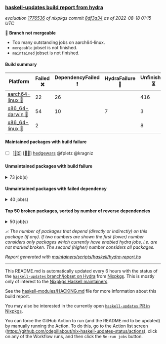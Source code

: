 ### [haskell-updates build report from hydra](https://hydra.nixos.org/jobset/nixpkgs/haskell-updates)
*evaluation [1776536](https://hydra.nixos.org/eval/1776536) of nixpkgs commit [8df3a34](https://github.com/NixOS/nixpkgs/commits/8df3a34451a12375d8f015363c38bcae76e79f7f) as of 2022-08-18 01:15 UTC*

:red_circle: **Branch not mergeable**
  * Too many outstanding jobs on aarch64-linux.
  * `mergeable` jobset is not finished.
  * `maintained` jobset is not finished.

#### Build summary

 | Platform | Failed :x: | DependencyFailed :heavy_exclamation_mark: | HydraFailure :construction: | Unfinished :hourglass_flowing_sand: | Success :heavy_check_mark: | 
 | --- | --- | --- | --- | --- | --- | 
 | [aarch64-linux :iphone:](https://hydra.nixos.org/eval/1776536?filter=.aarch64-linux) | 22 | 26 |  | 416 | 6222 | 
 | [x86_64-darwin :apple:](https://hydra.nixos.org/eval/1776536?filter=.x86_64-darwin) | 54 | 10 | 7 | 3 | 6526 | 
 | [x86_64-linux :penguin:](https://hydra.nixos.org/eval/1776536?filter=.x86_64-linux) | 2 |  |  | 8 | 6689 | 
#### Maintained packages with build failure
- [ ] [[:iphone::hourglass_flowing_sand:]](https://hydra.nixos.org/build/187765716) [[:penguin::x:]](https://hydra.nixos.org/build/187770554) [hedgewars](https://hydra.nixos.org/eval/1776536?filter=hedgewars) @fpletz @kragniz
#### Unmaintained packages with build failure
<details><summary>73 job(s) </summary>

- [ ] [[:iphone::x:]](https://hydra.nixos.org/build/187761424) [[:apple::heavy_check_mark:]](https://hydra.nixos.org/build/187758927) [[:penguin::heavy_check_mark:]](https://hydra.nixos.org/build/187773091) [haskellPackages.OrderedBits](https://hydra.nixos.org/eval/1776536?filter=haskellPackages.OrderedBits)  :arrow_heading_up: 5 | 36
- [ ] [[:iphone::heavy_check_mark:]](https://hydra.nixos.org/build/187759680) [[:apple::x:]](https://hydra.nixos.org/build/187768993) [[:penguin::heavy_check_mark:]](https://hydra.nixos.org/build/187755316) [haskellPackages.zip](https://hydra.nixos.org/eval/1776536?filter=haskellPackages.zip)  :arrow_heading_up: 5 | 11
- [ ] [[:iphone::x:]](https://hydra.nixos.org/build/187768370) [[:apple::heavy_check_mark:]](https://hydra.nixos.org/build/187760292) [[:penguin::heavy_check_mark:]](https://hydra.nixos.org/build/187753833) [haskellPackages.hw-json-simd](https://hydra.nixos.org/eval/1776536?filter=haskellPackages.hw-json-simd)  :arrow_heading_up: 4 | 8
- [ ] [[:iphone::x:]](https://hydra.nixos.org/build/187765900) [[:apple::heavy_check_mark:]](https://hydra.nixos.org/build/187760001) [[:penguin::heavy_check_mark:]](https://hydra.nixos.org/build/187761577) [haskellPackages.hw-simd](https://hydra.nixos.org/eval/1776536?filter=haskellPackages.hw-simd)  :arrow_heading_up: 4 | 8
- [ ] [[:iphone::x:]](https://hydra.nixos.org/build/187762279) [[:apple::heavy_check_mark:]](https://hydra.nixos.org/build/187768914) [[:penguin::heavy_check_mark:]](https://hydra.nixos.org/build/187766464) [haskellPackages.aern2-mp](https://hydra.nixos.org/eval/1776536?filter=haskellPackages.aern2-mp)  :arrow_heading_up: 3 | 4
- [ ] [[:iphone::x:]](https://hydra.nixos.org/build/187763668) [[:apple::heavy_check_mark:]](https://hydra.nixos.org/build/187772001) [[:penguin::heavy_check_mark:]](https://hydra.nixos.org/build/187764646) [haskellPackages.long-double](https://hydra.nixos.org/eval/1776536?filter=haskellPackages.long-double)  :arrow_heading_up: 2 | 2
- [ ] [[:iphone::x:]](https://hydra.nixos.org/build/187754337) [[:apple::heavy_check_mark:]](https://hydra.nixos.org/build/187763546) [[:penguin::heavy_check_mark:]](https://hydra.nixos.org/build/187763272) [haskellPackages.quic](https://hydra.nixos.org/eval/1776536?filter=haskellPackages.quic)  :arrow_heading_up: 2 | 2
- [ ] [[:iphone::x:]](https://hydra.nixos.org/build/187758503) [[:apple::heavy_check_mark:]](https://hydra.nixos.org/build/187760858) [[:penguin::heavy_check_mark:]](https://hydra.nixos.org/build/187757354) [haskellPackages.freetype2](https://hydra.nixos.org/eval/1776536?filter=haskellPackages.freetype2)  :arrow_heading_up: 1 | 8
- [ ] [[:iphone::x:]](https://hydra.nixos.org/build/187755246) [[:apple::x:]](https://hydra.nixos.org/build/187764054) [[:penguin::heavy_check_mark:]](https://hydra.nixos.org/build/187753971) [haskellPackages.easytensor](https://hydra.nixos.org/eval/1776536?filter=haskellPackages.easytensor)  :arrow_heading_up: 1 | 1
- [ ] [[:iphone::x:]](https://hydra.nixos.org/build/187756896) [[:apple::heavy_check_mark:]](https://hydra.nixos.org/build/187753917) [[:penguin::heavy_check_mark:]](https://hydra.nixos.org/build/187770850) [haskellPackages.nlopt-haskell](https://hydra.nixos.org/eval/1776536?filter=haskellPackages.nlopt-haskell)  :arrow_heading_up: 1 | 1
- [ ] [[:iphone::heavy_check_mark:]](https://hydra.nixos.org/build/187765666) [[:apple::x:]](https://hydra.nixos.org/build/187760492) [[:penguin::heavy_check_mark:]](https://hydra.nixos.org/build/187756581) [haskellPackages.openal-ffi](https://hydra.nixos.org/eval/1776536?filter=haskellPackages.openal-ffi)  :arrow_heading_up: 1 | 1
- [ ] [[:iphone::x:]](https://hydra.nixos.org/build/187755383) [[:apple::heavy_check_mark:]](https://hydra.nixos.org/build/187772681) [[:penguin::heavy_check_mark:]](https://hydra.nixos.org/build/187762890) [haskellPackages.swisstable](https://hydra.nixos.org/eval/1776536?filter=haskellPackages.swisstable)  :arrow_heading_up: 1 | 1
- [ ] [[:iphone::x:]](https://hydra.nixos.org/build/187762212) [[:apple::heavy_check_mark:]](https://hydra.nixos.org/build/187773956) [[:penguin::heavy_check_mark:]](https://hydra.nixos.org/build/187770283) [haskellPackages.unicode-properties](https://hydra.nixos.org/eval/1776536?filter=haskellPackages.unicode-properties)  :arrow_heading_up: 1 | 1
- [ ] [[:iphone::x:]](https://hydra.nixos.org/build/187766623) [[:apple::heavy_check_mark:]](https://hydra.nixos.org/build/187767473) [[:penguin::heavy_check_mark:]](https://hydra.nixos.org/build/187753921) [haskellPackages.flatparse](https://hydra.nixos.org/eval/1776536?filter=haskellPackages.flatparse)  :arrow_heading_up: 0 | 7
- [ ] [[:iphone::heavy_check_mark:]](https://hydra.nixos.org/build/187765645) [[:apple::x:]](https://hydra.nixos.org/build/187763918) [[:penguin::heavy_check_mark:]](https://hydra.nixos.org/build/187757809) [haskellPackages.PyF](https://hydra.nixos.org/eval/1776536?filter=haskellPackages.PyF)  :arrow_heading_up: 0 | 4
- [ ] [[:iphone::heavy_check_mark:]](https://hydra.nixos.org/build/187757056) [[:apple::x:]](https://hydra.nixos.org/build/187763747) [[:penguin::heavy_check_mark:]](https://hydra.nixos.org/build/187764145) [haskellPackages.hmidi](https://hydra.nixos.org/eval/1776536?filter=haskellPackages.hmidi)  :arrow_heading_up: 0 | 4
- [ ] [[:iphone::heavy_check_mark:]](https://hydra.nixos.org/build/187766662) [[:apple::x:]](https://hydra.nixos.org/build/187764702) [[:penguin::heavy_check_mark:]](https://hydra.nixos.org/build/187766781) [haskellPackages.posix-socket](https://hydra.nixos.org/eval/1776536?filter=haskellPackages.posix-socket)  :arrow_heading_up: 0 | 2
- [ ] [[:iphone::heavy_check_mark:]](https://hydra.nixos.org/build/187754626) [[:apple::x:]](https://hydra.nixos.org/build/187760394) [[:penguin::heavy_check_mark:]](https://hydra.nixos.org/build/187769996) [haskellPackages.gi-gdkx11](https://hydra.nixos.org/eval/1776536?filter=haskellPackages.gi-gdkx11)  :arrow_heading_up: 0 | 1
- [ ] [[:iphone::heavy_check_mark:]](https://hydra.nixos.org/build/187757274) [[:apple::x:]](https://hydra.nixos.org/build/187756513) [[:penguin::heavy_check_mark:]](https://hydra.nixos.org/build/187771720) [haskellPackages.hamid](https://hydra.nixos.org/eval/1776536?filter=haskellPackages.hamid)  :arrow_heading_up: 0 | 1
- [ ] [[:iphone::heavy_check_mark:]](https://hydra.nixos.org/build/187756225) [[:apple::x:]](https://hydra.nixos.org/build/187760117) [[:penguin::heavy_check_mark:]](https://hydra.nixos.org/build/187773076) [haskellPackages.hmatrix-morpheus](https://hydra.nixos.org/eval/1776536?filter=haskellPackages.hmatrix-morpheus)  :arrow_heading_up: 0 | 1
- [ ] [[:iphone::heavy_check_mark:]](https://hydra.nixos.org/build/187768112) [[:apple::x:]](https://hydra.nixos.org/build/187767816) [[:penguin::heavy_check_mark:]](https://hydra.nixos.org/build/187757052) [haskellPackages.huckleberry](https://hydra.nixos.org/eval/1776536?filter=haskellPackages.huckleberry)  :arrow_heading_up: 0 | 1
- [ ] [[:iphone::x:]](https://hydra.nixos.org/build/187772375) [[:apple::heavy_check_mark:]](https://hydra.nixos.org/build/187753935) [[:penguin::heavy_check_mark:]](https://hydra.nixos.org/build/187754221) [haskellPackages.picosat](https://hydra.nixos.org/eval/1776536?filter=haskellPackages.picosat)  :arrow_heading_up: 0 | 1
- [ ] [[:iphone::heavy_check_mark:]](https://hydra.nixos.org/build/187759813) [[:apple::x:]](https://hydra.nixos.org/build/187763999) [[:penguin::heavy_check_mark:]](https://hydra.nixos.org/build/187764548) [haskellPackages.select](https://hydra.nixos.org/eval/1776536?filter=haskellPackages.select)  :arrow_heading_up: 0 | 1
- [ ] [[:iphone::heavy_check_mark:]](https://hydra.nixos.org/build/187756213) [[:apple::x:]](https://hydra.nixos.org/build/187765626) [[:penguin::heavy_check_mark:]](https://hydra.nixos.org/build/187755127) [haskellPackages.sysinfo](https://hydra.nixos.org/eval/1776536?filter=haskellPackages.sysinfo)  :arrow_heading_up: 0 | 1
- [ ] [[:iphone::hourglass_flowing_sand:]](https://hydra.nixos.org/build/187764394) [[:apple::x:]](https://hydra.nixos.org/build/187756326) [[:penguin::heavy_check_mark:]](https://hydra.nixos.org/build/187769210) [haskellPackages.FractalArt](https://hydra.nixos.org/eval/1776536?filter=haskellPackages.FractalArt) 
- [ ] [[:iphone::x:]](https://hydra.nixos.org/build/187766871) [[:apple::heavy_check_mark:]](https://hydra.nixos.org/build/187769600) [[:penguin::heavy_check_mark:]](https://hydra.nixos.org/build/187763894) [haskellPackages.HsASA](https://hydra.nixos.org/eval/1776536?filter=haskellPackages.HsASA) 
- [ ] [[:iphone::heavy_check_mark:]](https://hydra.nixos.org/build/187770736) [[:apple::x:]](https://hydra.nixos.org/build/187768219) [[:penguin::heavy_check_mark:]](https://hydra.nixos.org/build/187763904) [haskellPackages.chiphunk](https://hydra.nixos.org/eval/1776536?filter=haskellPackages.chiphunk) 
- [ ] [[:iphone::x:]](https://hydra.nixos.org/build/187767677) [[:apple::heavy_check_mark:]](https://hydra.nixos.org/build/187755413) [[:penguin::heavy_check_mark:]](https://hydra.nixos.org/build/187760933) [haskellPackages.comfort-fftw](https://hydra.nixos.org/eval/1776536?filter=haskellPackages.comfort-fftw) 
- [ ] [[:iphone::heavy_check_mark:]](https://hydra.nixos.org/build/187769194) [[:apple::x:]](https://hydra.nixos.org/build/187768722) [[:penguin::heavy_check_mark:]](https://hydra.nixos.org/build/187761955) [haskellPackages.diskhash](https://hydra.nixos.org/eval/1776536?filter=haskellPackages.diskhash) 
- [ ] [[:iphone::hourglass_flowing_sand:]](https://hydra.nixos.org/build/187760990) [[:apple::x:]](https://hydra.nixos.org/build/187754481) [[:penguin::heavy_check_mark:]](https://hydra.nixos.org/build/187766090) [haskellPackages.epub-tools](https://hydra.nixos.org/eval/1776536?filter=haskellPackages.epub-tools) 
- [ ] [[:iphone::heavy_check_mark:]](https://hydra.nixos.org/build/187769917) [[:apple::x:]](https://hydra.nixos.org/build/187764658) [[:penguin::heavy_check_mark:]](https://hydra.nixos.org/build/187758529) [haskellPackages.fudgets](https://hydra.nixos.org/eval/1776536?filter=haskellPackages.fudgets) 
- [ ] [[:iphone::hourglass_flowing_sand:]](https://hydra.nixos.org/build/187769704) [[:apple::x:]](https://hydra.nixos.org/build/187768679) [[:penguin::heavy_check_mark:]](https://hydra.nixos.org/build/187764773) [haskellPackages.gerrit](https://hydra.nixos.org/eval/1776536?filter=haskellPackages.gerrit) 
- [ ] [[:iphone::heavy_check_mark:]](https://hydra.nixos.org/build/187758353) [[:apple::x:]](https://hydra.nixos.org/build/187754188) [[:penguin::heavy_check_mark:]](https://hydra.nixos.org/build/187770936) [haskellPackages.ghc-gc-hook](https://hydra.nixos.org/eval/1776536?filter=haskellPackages.ghc-gc-hook) 
- [ ] [[:apple::x:]](https://hydra.nixos.org/build/187762102) [haskellPackages.gi-gtkosxapplication](https://hydra.nixos.org/eval/1776536?filter=haskellPackages.gi-gtkosxapplication) 
- [ ] [[:iphone::x:]](https://hydra.nixos.org/build/187772345) [[:penguin::heavy_check_mark:]](https://hydra.nixos.org/build/187755362) [haskellPackages.gnome-keyring](https://hydra.nixos.org/eval/1776536?filter=haskellPackages.gnome-keyring) 
- [ ] [[:apple::x:]](https://hydra.nixos.org/build/187761230) [haskellPackages.gtk-mac-integration](https://hydra.nixos.org/eval/1776536?filter=haskellPackages.gtk-mac-integration) 
- [ ] [[:iphone::hourglass_flowing_sand:]](https://hydra.nixos.org/build/187768930) [[:apple::x:]](https://hydra.nixos.org/build/187757838) [[:penguin::heavy_check_mark:]](https://hydra.nixos.org/build/187760603) [haskellPackages.gtk-traymanager](https://hydra.nixos.org/eval/1776536?filter=haskellPackages.gtk-traymanager) 
- [ ] [[:apple::x:]](https://hydra.nixos.org/build/187756376) [haskellPackages.gtk3-mac-integration](https://hydra.nixos.org/eval/1776536?filter=haskellPackages.gtk3-mac-integration) 
- [ ] [[:iphone::heavy_check_mark:]](https://hydra.nixos.org/build/187767616) [[:apple::x:]](https://hydra.nixos.org/build/187766019) [[:penguin::heavy_check_mark:]](https://hydra.nixos.org/build/187768812) [haskellPackages.hid](https://hydra.nixos.org/eval/1776536?filter=haskellPackages.hid) 
- [ ] [[:iphone::hourglass_flowing_sand:]](https://hydra.nixos.org/build/187767474) [[:apple::x:]](https://hydra.nixos.org/build/187757667) [[:penguin::heavy_check_mark:]](https://hydra.nixos.org/build/187769724) [haskellPackages.highlight](https://hydra.nixos.org/eval/1776536?filter=haskellPackages.highlight) 
- [ ] [[:iphone::heavy_check_mark:]](https://hydra.nixos.org/build/187768097) [[:apple::x:]](https://hydra.nixos.org/build/187757441) [[:penguin::heavy_check_mark:]](https://hydra.nixos.org/build/187759091) [haskellPackages.hinotify-conduit](https://hydra.nixos.org/eval/1776536?filter=haskellPackages.hinotify-conduit) 
- [ ] [[:iphone::heavy_check_mark:]](https://hydra.nixos.org/build/187773213) [[:apple::x:]](https://hydra.nixos.org/build/187764530) [[:penguin::heavy_check_mark:]](https://hydra.nixos.org/build/187772481) [haskellPackages.hsshellscript](https://hydra.nixos.org/eval/1776536?filter=haskellPackages.hsshellscript) 
- [ ] [[:iphone::heavy_check_mark:]](https://hydra.nixos.org/build/187767673) [[:apple::x:]](https://hydra.nixos.org/build/187754648) [[:penguin::heavy_check_mark:]](https://hydra.nixos.org/build/187772198) [haskellPackages.hssourceinfo](https://hydra.nixos.org/eval/1776536?filter=haskellPackages.hssourceinfo) 
- [ ] [[:iphone::heavy_check_mark:]](https://hydra.nixos.org/build/187768060) [[:apple::x:]](https://hydra.nixos.org/build/187771283) [[:penguin::heavy_check_mark:]](https://hydra.nixos.org/build/187758007) [haskellPackages.interprocess](https://hydra.nixos.org/eval/1776536?filter=haskellPackages.interprocess) 
- [ ] [[:iphone::heavy_check_mark:]](https://hydra.nixos.org/build/187756847) [[:apple::x:]](https://hydra.nixos.org/build/187768685) [[:penguin::heavy_check_mark:]](https://hydra.nixos.org/build/187756407) [haskellPackages.intricacy](https://hydra.nixos.org/eval/1776536?filter=haskellPackages.intricacy) 
- [ ] [[:iphone::heavy_check_mark:]](https://hydra.nixos.org/build/187771777) [[:apple::x:]](https://hydra.nixos.org/build/187771103) [[:penguin::heavy_check_mark:]](https://hydra.nixos.org/build/187769418) [haskellPackages.ipcvar](https://hydra.nixos.org/eval/1776536?filter=haskellPackages.ipcvar) 
- [ ] [[:iphone::x:]](https://hydra.nixos.org/build/187754757) [[:apple::heavy_check_mark:]](https://hydra.nixos.org/build/187764672) [[:penguin::heavy_check_mark:]](https://hydra.nixos.org/build/187772651) [haskellPackages.jammittools](https://hydra.nixos.org/eval/1776536?filter=haskellPackages.jammittools) 
- [ ] [[:apple::x:]](https://hydra.nixos.org/build/187760836) [haskellPackages.kqueue](https://hydra.nixos.org/eval/1776536?filter=haskellPackages.kqueue) 
- [ ] [[:iphone::heavy_check_mark:]](https://hydra.nixos.org/build/187757474) [[:apple::x:]](https://hydra.nixos.org/build/187770868) [[:penguin::heavy_check_mark:]](https://hydra.nixos.org/build/187766473) [haskellPackages.linux-framebuffer](https://hydra.nixos.org/eval/1776536?filter=haskellPackages.linux-framebuffer) 
- [ ] [[:iphone::hourglass_flowing_sand:]](https://hydra.nixos.org/build/187762001) [[:apple::x:]](https://hydra.nixos.org/build/187761337) [[:penguin::heavy_check_mark:]](https://hydra.nixos.org/build/187767776) [haskellPackages.mediawiki2latex](https://hydra.nixos.org/eval/1776536?filter=haskellPackages.mediawiki2latex) 
- [ ] [[:iphone::heavy_check_mark:]](https://hydra.nixos.org/build/187773188) [[:apple::x:]](https://hydra.nixos.org/build/187769267) [[:penguin::heavy_check_mark:]](https://hydra.nixos.org/build/187771563) [haskellPackages.memfd](https://hydra.nixos.org/eval/1776536?filter=haskellPackages.memfd) 
- [ ] [[:iphone::heavy_check_mark:]](https://hydra.nixos.org/build/187756261) [[:apple::x:]](https://hydra.nixos.org/build/187771016) [[:penguin::heavy_check_mark:]](https://hydra.nixos.org/build/187768449) [haskellPackages.mercury-api](https://hydra.nixos.org/eval/1776536?filter=haskellPackages.mercury-api) 
- [ ] [[:iphone::heavy_check_mark:]](https://hydra.nixos.org/build/187760825) [[:apple::x:]](https://hydra.nixos.org/build/187761904) [[:penguin::heavy_check_mark:]](https://hydra.nixos.org/build/187756554) [haskellPackages.nano-cryptr](https://hydra.nixos.org/eval/1776536?filter=haskellPackages.nano-cryptr) 
- [ ] [[:iphone::x:]](https://hydra.nixos.org/build/187755099) [[:apple::x:]](https://hydra.nixos.org/build/187759977) [[:penguin::x:]](https://hydra.nixos.org/build/187767863) [haskellPackages.nvim-hs-ghcid](https://hydra.nixos.org/eval/1776536?filter=haskellPackages.nvim-hs-ghcid) 
- [ ] [[:iphone::hourglass_flowing_sand:]](https://hydra.nixos.org/build/187771385) [[:apple::x:]](https://hydra.nixos.org/build/187770153) [[:penguin::heavy_check_mark:]](https://hydra.nixos.org/build/187764293) [haskellPackages.persistent-pagination](https://hydra.nixos.org/eval/1776536?filter=haskellPackages.persistent-pagination) 
- [ ] [[:iphone::hourglass_flowing_sand:]](https://hydra.nixos.org/build/187764963) [[:apple::x:]](https://hydra.nixos.org/build/187773149) [[:penguin::heavy_check_mark:]](https://hydra.nixos.org/build/187761558) [haskellPackages.phatsort](https://hydra.nixos.org/eval/1776536?filter=haskellPackages.phatsort) 
- [ ] [[:iphone::heavy_check_mark:]](https://hydra.nixos.org/build/187772822) [[:apple::x:]](https://hydra.nixos.org/build/187768145) [[:penguin::heavy_check_mark:]](https://hydra.nixos.org/build/187766714) [haskellPackages.ping-wrapper](https://hydra.nixos.org/eval/1776536?filter=haskellPackages.ping-wrapper) 
- [ ] [[:iphone::heavy_check_mark:]](https://hydra.nixos.org/build/187760810) [[:apple::x:]](https://hydra.nixos.org/build/187762213) [[:penguin::heavy_check_mark:]](https://hydra.nixos.org/build/187773437) [haskellPackages.posix-timer](https://hydra.nixos.org/eval/1776536?filter=haskellPackages.posix-timer) 
- [ ] [[:iphone::heavy_check_mark:]](https://hydra.nixos.org/build/187757154) [[:apple::x:]](https://hydra.nixos.org/build/187757327) [[:penguin::heavy_check_mark:]](https://hydra.nixos.org/build/187765286) [haskellPackages.procex](https://hydra.nixos.org/eval/1776536?filter=haskellPackages.procex) 
- [ ] [[:iphone::heavy_check_mark:]](https://hydra.nixos.org/build/187768455) [[:apple::x:]](https://hydra.nixos.org/build/187768632) [[:penguin::heavy_check_mark:]](https://hydra.nixos.org/build/187771262) [haskellPackages.pthread](https://hydra.nixos.org/eval/1776536?filter=haskellPackages.pthread) 
- [ ] [[:iphone::x:]](https://hydra.nixos.org/build/187762244) [[:apple::heavy_check_mark:]](https://hydra.nixos.org/build/187755003) [[:penguin::heavy_check_mark:]](https://hydra.nixos.org/build/187761550) [haskellPackages.risc386](https://hydra.nixos.org/eval/1776536?filter=haskellPackages.risc386) 
- [ ] [[:iphone::heavy_check_mark:]](https://hydra.nixos.org/build/187766680) [[:apple::x:]](https://hydra.nixos.org/build/187756803) [[:penguin::heavy_check_mark:]](https://hydra.nixos.org/build/187763289) [haskellPackages.sfml-audio](https://hydra.nixos.org/eval/1776536?filter=haskellPackages.sfml-audio) 
- [ ] [[:iphone::heavy_check_mark:]](https://hydra.nixos.org/build/187767034) [[:apple::x:]](https://hydra.nixos.org/build/187770065) [[:penguin::heavy_check_mark:]](https://hydra.nixos.org/build/187773143) [haskellPackages.shared-memory](https://hydra.nixos.org/eval/1776536?filter=haskellPackages.shared-memory) 
- [ ] [[:iphone::heavy_check_mark:]](https://hydra.nixos.org/build/187755606) [[:apple::x:]](https://hydra.nixos.org/build/187768139) [[:penguin::heavy_check_mark:]](https://hydra.nixos.org/build/187771772) [haskellPackages.skews](https://hydra.nixos.org/eval/1776536?filter=haskellPackages.skews) 
- [ ] [[:iphone::x:]](https://hydra.nixos.org/build/187764839) [[:apple::x:]](https://hydra.nixos.org/build/187759134) [[:penguin::heavy_check_mark:]](https://hydra.nixos.org/build/187773843) [haskellPackages.slugify](https://hydra.nixos.org/eval/1776536?filter=haskellPackages.slugify) 
- [ ] [[:iphone::heavy_check_mark:]](https://hydra.nixos.org/build/187772800) [[:apple::x:]](https://hydra.nixos.org/build/187761982) [[:penguin::heavy_check_mark:]](https://hydra.nixos.org/build/187770047) [haskellPackages.tailfile-hinotify](https://hydra.nixos.org/eval/1776536?filter=haskellPackages.tailfile-hinotify) 
- [ ] [[:iphone::x:]](https://hydra.nixos.org/build/187771981) [[:apple::heavy_check_mark:]](https://hydra.nixos.org/build/187756829) [[:penguin::heavy_check_mark:]](https://hydra.nixos.org/build/187761569) [haskellPackages.wiringPi](https://hydra.nixos.org/eval/1776536?filter=haskellPackages.wiringPi) 
- [ ] [[:iphone::heavy_check_mark:]](https://hydra.nixos.org/build/187757882) [[:apple::x:]](https://hydra.nixos.org/build/187759797) [[:penguin::heavy_check_mark:]](https://hydra.nixos.org/build/187754994) [haskellPackages.ws-chans](https://hydra.nixos.org/eval/1776536?filter=haskellPackages.ws-chans) 
- [ ] [[:iphone::x:]](https://hydra.nixos.org/build/187765734) [[:apple::heavy_check_mark:]](https://hydra.nixos.org/build/187763911) [[:penguin::heavy_check_mark:]](https://hydra.nixos.org/build/187761459) [haskellPackages.x86-64bit](https://hydra.nixos.org/eval/1776536?filter=haskellPackages.x86-64bit) 
- [ ] [[:iphone::heavy_check_mark:]](https://hydra.nixos.org/build/187767846) [[:apple::x:]](https://hydra.nixos.org/build/187769992) [[:penguin::heavy_check_mark:]](https://hydra.nixos.org/build/187759381) [haskellPackages.xmonad-utils](https://hydra.nixos.org/eval/1776536?filter=haskellPackages.xmonad-utils) 
- [ ] [[:iphone::heavy_check_mark:]](https://hydra.nixos.org/build/187767000) [[:apple::x:]](https://hydra.nixos.org/build/187773959) [[:penguin::heavy_check_mark:]](https://hydra.nixos.org/build/187767129) [haskellPackages.yoga](https://hydra.nixos.org/eval/1776536?filter=haskellPackages.yoga) 
- [ ] [[:iphone::heavy_check_mark:]](https://hydra.nixos.org/build/187766494) [[:apple::x:]](https://hydra.nixos.org/build/187768143) [[:penguin::heavy_check_mark:]](https://hydra.nixos.org/build/187766078) [haskellPackages.zot](https://hydra.nixos.org/eval/1776536?filter=haskellPackages.zot) 
- [ ] [[:iphone::heavy_check_mark:]](https://hydra.nixos.org/build/187764016) [[:apple::x:]](https://hydra.nixos.org/build/187761654) [[:penguin::heavy_check_mark:]](https://hydra.nixos.org/build/187756084) [haskellPackages.zxcvbn-c](https://hydra.nixos.org/eval/1776536?filter=haskellPackages.zxcvbn-c) 
</details>

#### Unmaintained packages with failed dependency
<details><summary>40 job(s) </summary>

- [ ] [[:iphone::heavy_exclamation_mark:]](https://hydra.nixos.org/build/187762577) [[:apple::heavy_check_mark:]](https://hydra.nixos.org/build/187772212) [[:penguin::heavy_check_mark:]](https://hydra.nixos.org/build/187754724) [haskellPackages.PrimitiveArray](https://hydra.nixos.org/eval/1776536?filter=haskellPackages.PrimitiveArray)  :arrow_heading_up: 4 | 35
- [ ] [[:iphone::heavy_check_mark:]](https://hydra.nixos.org/build/187756618) [[:apple::heavy_exclamation_mark:]](https://hydra.nixos.org/build/187759942) [[:penguin::heavy_check_mark:]](https://hydra.nixos.org/build/187772206) [haskellPackages.xlsx](https://hydra.nixos.org/eval/1776536?filter=haskellPackages.xlsx)  :arrow_heading_up: 4 | 6
- [ ] [[:iphone::heavy_exclamation_mark:]](https://hydra.nixos.org/build/187771379) [[:apple::heavy_check_mark:]](https://hydra.nixos.org/build/187762626) [[:penguin::heavy_check_mark:]](https://hydra.nixos.org/build/187754954) [haskellPackages.BiobaseTypes](https://hydra.nixos.org/eval/1776536?filter=haskellPackages.BiobaseTypes)  :arrow_heading_up: 3 | 21
- [ ] [[:iphone::heavy_exclamation_mark:]](https://hydra.nixos.org/build/187759183) [[:apple::heavy_check_mark:]](https://hydra.nixos.org/build/187769816) [[:penguin::heavy_check_mark:]](https://hydra.nixos.org/build/187769066) [haskellPackages.hw-json-standard-cursor](https://hydra.nixos.org/eval/1776536?filter=haskellPackages.hw-json-standard-cursor)  :arrow_heading_up: 2 | 6
- [ ] [[:iphone::heavy_exclamation_mark:]](https://hydra.nixos.org/build/187767007) [[:apple::heavy_check_mark:]](https://hydra.nixos.org/build/187755232) [[:penguin::heavy_check_mark:]](https://hydra.nixos.org/build/187773508) [haskellPackages.hw-json-simple-cursor](https://hydra.nixos.org/eval/1776536?filter=haskellPackages.hw-json-simple-cursor)  :arrow_heading_up: 2 | 4
- [ ] [[:iphone::heavy_exclamation_mark:]](https://hydra.nixos.org/build/187756298) [[:apple::heavy_check_mark:]](https://hydra.nixos.org/build/187762378) [[:penguin::heavy_check_mark:]](https://hydra.nixos.org/build/187761252) [haskellPackages.aern2-real](https://hydra.nixos.org/eval/1776536?filter=haskellPackages.aern2-real)  :arrow_heading_up: 2 | 3
- [ ] [[:iphone::heavy_check_mark:]](https://hydra.nixos.org/build/187755829) [[:apple::heavy_exclamation_mark:]](https://hydra.nixos.org/build/187771529) [[:penguin::heavy_check_mark:]](https://hydra.nixos.org/build/187771914) [haskellPackages.cointracking-imports](https://hydra.nixos.org/eval/1776536?filter=haskellPackages.cointracking-imports)  :arrow_heading_up: 2 | 2
- [ ] [[:iphone::heavy_exclamation_mark:]](https://hydra.nixos.org/build/187757722) [[:apple::heavy_check_mark:]](https://hydra.nixos.org/build/187773619) [[:penguin::heavy_check_mark:]](https://hydra.nixos.org/build/187755981) [haskellPackages.BiobaseENA](https://hydra.nixos.org/eval/1776536?filter=haskellPackages.BiobaseENA)  :arrow_heading_up: 1 | 18
- [ ] [hoogle](https://hydra.nixos.org/eval/1776536?filter=hoogle)  :arrow_heading_up: 1 | 3
  - [[:iphone::hourglass_flowing_sand:]](https://hydra.nixos.org/build/187766927) [[:apple::heavy_exclamation_mark:]](https://hydra.nixos.org/build/187764143) [[:penguin::heavy_check_mark:]](https://hydra.nixos.org/build/187756097) [haskell.packages.ghc8107](https://hydra.nixos.org/eval/1776536?filter=haskell.packages.ghc8107.hoogle)
  - [[:iphone::hourglass_flowing_sand:]](https://hydra.nixos.org/build/187762388) [[:apple::heavy_check_mark:]](https://hydra.nixos.org/build/187765623) [[:penguin::heavy_check_mark:]](https://hydra.nixos.org/build/187761954) [haskell.packages.ghc884](https://hydra.nixos.org/eval/1776536?filter=haskell.packages.ghc884.hoogle)
  - [[:iphone::heavy_check_mark:]](https://hydra.nixos.org/build/187769079) [[:apple::heavy_check_mark:]](https://hydra.nixos.org/build/187756398) [[:penguin::heavy_check_mark:]](https://hydra.nixos.org/build/187766914) [haskell.packages.ghc902](https://hydra.nixos.org/eval/1776536?filter=haskell.packages.ghc902.hoogle)
  - [[:iphone::hourglass_flowing_sand:]](https://hydra.nixos.org/build/187769849) [[:apple::heavy_check_mark:]](https://hydra.nixos.org/build/187755664) [[:penguin::heavy_check_mark:]](https://hydra.nixos.org/build/187753791) [haskell.packages.ghc924](https://hydra.nixos.org/eval/1776536?filter=haskell.packages.ghc924.hoogle)
  - [[:iphone::heavy_check_mark:]](https://hydra.nixos.org/build/187763445) [[:apple::heavy_check_mark:]](https://hydra.nixos.org/build/187772017) [[:penguin::heavy_check_mark:]](https://hydra.nixos.org/build/187761422) [haskellPackages](https://hydra.nixos.org/eval/1776536?filter=haskellPackages.hoogle)
- [ ] [[:iphone::heavy_exclamation_mark:]](https://hydra.nixos.org/build/187762591) [[:apple::heavy_check_mark:]](https://hydra.nixos.org/build/187758506) [[:penguin::heavy_check_mark:]](https://hydra.nixos.org/build/187754218) [haskellPackages.hw-json](https://hydra.nixos.org/eval/1776536?filter=haskellPackages.hw-json)  :arrow_heading_up: 1 | 3
- [ ] [[:iphone::heavy_exclamation_mark:]](https://hydra.nixos.org/build/187765218) [[:apple::heavy_check_mark:]](https://hydra.nixos.org/build/187758325) [[:penguin::heavy_check_mark:]](https://hydra.nixos.org/build/187757957) [haskellPackages.aern2-fun](https://hydra.nixos.org/eval/1776536?filter=haskellPackages.aern2-fun)  :arrow_heading_up: 1 | 2
- [ ] [[:iphone::heavy_exclamation_mark:]](https://hydra.nixos.org/build/187768918) [[:apple::heavy_check_mark:]](https://hydra.nixos.org/build/187757414) [[:penguin::heavy_check_mark:]](https://hydra.nixos.org/build/187754359) [haskellPackages.http3](https://hydra.nixos.org/eval/1776536?filter=haskellPackages.http3)  :arrow_heading_up: 1 | 1
- [ ] [[:iphone::hourglass_flowing_sand:]](https://hydra.nixos.org/build/187765972) [[:apple::heavy_exclamation_mark:]](https://hydra.nixos.org/build/187754457) [[:penguin::heavy_check_mark:]](https://hydra.nixos.org/build/187773825) [haskellPackages.wss-client](https://hydra.nixos.org/eval/1776536?filter=haskellPackages.wss-client)  :arrow_heading_up: 1 | 1
- [ ] [[:iphone::heavy_exclamation_mark:]](https://hydra.nixos.org/build/187772452) [[:apple::heavy_check_mark:]](https://hydra.nixos.org/build/187760391) [[:penguin::heavy_check_mark:]](https://hydra.nixos.org/build/187759016) [haskellPackages.BiobaseXNA](https://hydra.nixos.org/eval/1776536?filter=haskellPackages.BiobaseXNA)  :arrow_heading_up: 0 | 17
- [ ] [[:iphone::heavy_exclamation_mark:]](https://hydra.nixos.org/build/187760247) [[:apple::heavy_check_mark:]](https://hydra.nixos.org/build/187759777) [[:penguin::heavy_check_mark:]](https://hydra.nixos.org/build/187770448) [haskellPackages.BiobaseFasta](https://hydra.nixos.org/eval/1776536?filter=haskellPackages.BiobaseFasta)  :arrow_heading_up: 0 | 3
- [ ] [[:iphone::heavy_exclamation_mark:]](https://hydra.nixos.org/build/187773944) [[:apple::heavy_check_mark:]](https://hydra.nixos.org/build/187760690) [[:penguin::heavy_check_mark:]](https://hydra.nixos.org/build/187758495) [haskellPackages.hw-dsv](https://hydra.nixos.org/eval/1776536?filter=haskellPackages.hw-dsv)  :arrow_heading_up: 0 | 3
- [ ] [[:iphone::heavy_exclamation_mark:]](https://hydra.nixos.org/build/187765312) [[:apple::heavy_check_mark:]](https://hydra.nixos.org/build/187761894) [[:penguin::heavy_check_mark:]](https://hydra.nixos.org/build/187762454) [haskellPackages.aern2-mfun](https://hydra.nixos.org/eval/1776536?filter=haskellPackages.aern2-mfun)  :arrow_heading_up: 0 | 1
- [ ] [[:iphone::heavy_exclamation_mark:]](https://hydra.nixos.org/build/187772604) [[:apple::heavy_check_mark:]](https://hydra.nixos.org/build/187773985) [[:penguin::heavy_check_mark:]](https://hydra.nixos.org/build/187764989) [haskellPackages.hw-json-lens](https://hydra.nixos.org/eval/1776536?filter=haskellPackages.hw-json-lens)  :arrow_heading_up: 0 | 1
- [ ] [[:iphone::heavy_exclamation_mark:]](https://hydra.nixos.org/build/187770389) [[:apple::heavy_check_mark:]](https://hydra.nixos.org/build/187761418) [[:penguin::heavy_check_mark:]](https://hydra.nixos.org/build/187756107) [haskellPackages.align-audio](https://hydra.nixos.org/eval/1776536?filter=haskellPackages.align-audio) 
- [ ] [[:iphone::hourglass_flowing_sand:]](https://hydra.nixos.org/build/187760582) [[:apple::heavy_exclamation_mark:]](https://hydra.nixos.org/build/187762908) [[:penguin::heavy_check_mark:]](https://hydra.nixos.org/build/187755491) [haskellPackages.bnb-staking-csvs](https://hydra.nixos.org/eval/1776536?filter=haskellPackages.bnb-staking-csvs) 
- [ ] [[:iphone::heavy_exclamation_mark:]](https://hydra.nixos.org/build/187756056) [[:apple::heavy_exclamation_mark:]](https://hydra.nixos.org/build/187772562) [[:penguin::heavy_check_mark:]](https://hydra.nixos.org/build/187767379) [haskellPackages.easytensor-vulkan](https://hydra.nixos.org/eval/1776536?filter=haskellPackages.easytensor-vulkan) 
- [ ] [[:iphone::heavy_exclamation_mark:]](https://hydra.nixos.org/build/187762547) [[:apple::heavy_check_mark:]](https://hydra.nixos.org/build/187756818) [[:penguin::heavy_check_mark:]](https://hydra.nixos.org/build/187768242) [haskellPackages.harfbuzz-pure](https://hydra.nixos.org/eval/1776536?filter=haskellPackages.harfbuzz-pure) 
- [ ] [[:iphone::heavy_exclamation_mark:]](https://hydra.nixos.org/build/187763735) [[:apple::heavy_check_mark:]](https://hydra.nixos.org/build/187767051) [[:penguin::heavy_check_mark:]](https://hydra.nixos.org/build/187768034) [haskellPackages.hmatrix-nlopt](https://hydra.nixos.org/eval/1776536?filter=haskellPackages.hmatrix-nlopt) 
- [ ] [[:iphone::heavy_exclamation_mark:]](https://hydra.nixos.org/build/187755926) [[:apple::heavy_check_mark:]](https://hydra.nixos.org/build/187767391) [[:penguin::heavy_check_mark:]](https://hydra.nixos.org/build/187756593) [haskellPackages.hs-swisstable-hashtables-class](https://hydra.nixos.org/eval/1776536?filter=haskellPackages.hs-swisstable-hashtables-class) 
- [ ] [[:iphone::heavy_exclamation_mark:]](https://hydra.nixos.org/build/187755220) [[:apple::heavy_check_mark:]](https://hydra.nixos.org/build/187769732) [[:penguin::heavy_check_mark:]](https://hydra.nixos.org/build/187760035) [haskellPackages.hw-simd-cli](https://hydra.nixos.org/eval/1776536?filter=haskellPackages.hw-simd-cli) 
- [ ] [[:iphone::heavy_exclamation_mark:]](https://hydra.nixos.org/build/187760726) [[:apple::heavy_check_mark:]](https://hydra.nixos.org/build/187758760) [[:penguin::heavy_check_mark:]](https://hydra.nixos.org/build/187769271) [haskellPackages.kmn-programming](https://hydra.nixos.org/eval/1776536?filter=haskellPackages.kmn-programming) 
- [ ] [[:iphone::hourglass_flowing_sand:]](https://hydra.nixos.org/build/187765639) [[:apple::heavy_exclamation_mark:]](https://hydra.nixos.org/build/187773150) [[:penguin::heavy_check_mark:]](https://hydra.nixos.org/build/187756219) [haskellPackages.network-messagepack-rpc-websocket](https://hydra.nixos.org/eval/1776536?filter=haskellPackages.network-messagepack-rpc-websocket) 
- [ ] [[:iphone::heavy_exclamation_mark:]](https://hydra.nixos.org/build/187768588) [[:apple::heavy_check_mark:]](https://hydra.nixos.org/build/187772351) [[:penguin::heavy_check_mark:]](https://hydra.nixos.org/build/187773283) [haskellPackages.rounded](https://hydra.nixos.org/eval/1776536?filter=haskellPackages.rounded) 
- [ ] [[:iphone::heavy_exclamation_mark:]](https://hydra.nixos.org/build/187763803) [[:apple::heavy_check_mark:]](https://hydra.nixos.org/build/187754922) [[:penguin::heavy_check_mark:]](https://hydra.nixos.org/build/187762167) [haskellPackages.rounded-hw](https://hydra.nixos.org/eval/1776536?filter=haskellPackages.rounded-hw) 
- [ ] [[:iphone::heavy_check_mark:]](https://hydra.nixos.org/build/187757846) [[:apple::heavy_exclamation_mark:]](https://hydra.nixos.org/build/187756177) [[:penguin::heavy_check_mark:]](https://hydra.nixos.org/build/187756306) [haskellPackages.solana-staking-csvs](https://hydra.nixos.org/eval/1776536?filter=haskellPackages.solana-staking-csvs) 
- [ ] [[:iphone::heavy_exclamation_mark:]](https://hydra.nixos.org/build/187768169) [[:apple::heavy_check_mark:]](https://hydra.nixos.org/build/187756026) [[:penguin::heavy_check_mark:]](https://hydra.nixos.org/build/187767039) [haskellPackages.sound-collage](https://hydra.nixos.org/eval/1776536?filter=haskellPackages.sound-collage) 
- [ ] [[:iphone::heavy_exclamation_mark:]](https://hydra.nixos.org/build/187768596) [[:apple::heavy_check_mark:]](https://hydra.nixos.org/build/187764313) [[:penguin::heavy_check_mark:]](https://hydra.nixos.org/build/187773512) [haskellPackages.unicode-names](https://hydra.nixos.org/eval/1776536?filter=haskellPackages.unicode-names) 
- [ ] [[:iphone::heavy_exclamation_mark:]](https://hydra.nixos.org/build/187771665) [[:apple::heavy_check_mark:]](https://hydra.nixos.org/build/187769445) [[:penguin::heavy_check_mark:]](https://hydra.nixos.org/build/187766518) [haskellPackages.warp-quic](https://hydra.nixos.org/eval/1776536?filter=haskellPackages.warp-quic) 
- [ ] [[:iphone::heavy_check_mark:]](https://hydra.nixos.org/build/187760507) [[:apple::heavy_exclamation_mark:]](https://hydra.nixos.org/build/187755641) [[:penguin::heavy_check_mark:]](https://hydra.nixos.org/build/187756861) [haskellPackages.xbattbar](https://hydra.nixos.org/eval/1776536?filter=haskellPackages.xbattbar) 
- [ ] [[:iphone::heavy_check_mark:]](https://hydra.nixos.org/build/187770524) [[:apple::heavy_exclamation_mark:]](https://hydra.nixos.org/build/187759081) [[:penguin::heavy_check_mark:]](https://hydra.nixos.org/build/187765253) [haskellPackages.xlsx-tabular](https://hydra.nixos.org/eval/1776536?filter=haskellPackages.xlsx-tabular) 
</details>

#### Top 50 broken packages, sorted by number of reverse dependencies
<details><summary>50 job(s) </summary>

[amazonka-core](https://packdeps.haskellers.com/reverse/amazonka-core) :arrow_heading_up: 185  
[gogol-core](https://packdeps.haskellers.com/reverse/gogol-core) :arrow_heading_up: 184  
[haskell98](https://packdeps.haskellers.com/reverse/haskell98) :arrow_heading_up: 153  
[enumerator](https://packdeps.haskellers.com/reverse/enumerator) :arrow_heading_up: 56  
[util](https://packdeps.haskellers.com/reverse/util) :arrow_heading_up: 49  
[derive](https://packdeps.haskellers.com/reverse/derive) :arrow_heading_up: 48  
[amazonka](https://packdeps.haskellers.com/reverse/amazonka) :arrow_heading_up: 43  
[accelerate](https://packdeps.haskellers.com/reverse/accelerate) :arrow_heading_up: 42  
[parseargs](https://packdeps.haskellers.com/reverse/parseargs) :arrow_heading_up: 42  
[MonadCatchIO-transformers](https://packdeps.haskellers.com/reverse/MonadCatchIO-transformers) :arrow_heading_up: 41  
[data-lens](https://packdeps.haskellers.com/reverse/data-lens) :arrow_heading_up: 33  
[rank1dynamic](https://packdeps.haskellers.com/reverse/rank1dynamic) :arrow_heading_up: 33  
[distributed-static](https://packdeps.haskellers.com/reverse/distributed-static) :arrow_heading_up: 31  
[language-ecmascript](https://packdeps.haskellers.com/reverse/language-ecmascript) :arrow_heading_up: 31  
[distributed-process](https://packdeps.haskellers.com/reverse/distributed-process) :arrow_heading_up: 30  
[iteratee](https://packdeps.haskellers.com/reverse/iteratee) :arrow_heading_up: 29  
[jmacro](https://packdeps.haskellers.com/reverse/jmacro) :arrow_heading_up: 29  
[mmsyn3](https://packdeps.haskellers.com/reverse/mmsyn3) :arrow_heading_up: 27  
[autodocodec-yaml](https://packdeps.haskellers.com/reverse/autodocodec-yaml) :arrow_heading_up: 26  
[crypto-numbers](https://packdeps.haskellers.com/reverse/crypto-numbers) :arrow_heading_up: 25  
[either-unwrap](https://packdeps.haskellers.com/reverse/either-unwrap) :arrow_heading_up: 25  
[sydtest](https://packdeps.haskellers.com/reverse/sydtest) :arrow_heading_up: 23  
[crypto-pubkey](https://packdeps.haskellers.com/reverse/crypto-pubkey) :arrow_heading_up: 22  
[haskelldb](https://packdeps.haskellers.com/reverse/haskelldb) :arrow_heading_up: 22  
[wxdirect](https://packdeps.haskellers.com/reverse/wxdirect) :arrow_heading_up: 22  
[alg](https://packdeps.haskellers.com/reverse/alg) :arrow_heading_up: 21  
[amazonka-s3](https://packdeps.haskellers.com/reverse/amazonka-s3) :arrow_heading_up: 21  
[mmsyn2](https://packdeps.haskellers.com/reverse/mmsyn2) :arrow_heading_up: 21  
[wxc](https://packdeps.haskellers.com/reverse/wxc) :arrow_heading_up: 21  
[biocore](https://packdeps.haskellers.com/reverse/biocore) :arrow_heading_up: 20  
[wxcore](https://packdeps.haskellers.com/reverse/wxcore) :arrow_heading_up: 20  
[attoparsec-enumerator](https://packdeps.haskellers.com/reverse/attoparsec-enumerator) :arrow_heading_up: 19  
[bytestring-show](https://packdeps.haskellers.com/reverse/bytestring-show) :arrow_heading_up: 19  
[fay](https://packdeps.haskellers.com/reverse/fay) :arrow_heading_up: 19  
[wx](https://packdeps.haskellers.com/reverse/wx) :arrow_heading_up: 19  
[asn1-data](https://packdeps.haskellers.com/reverse/asn1-data) :arrow_heading_up: 18  
[dbus-core](https://packdeps.haskellers.com/reverse/dbus-core) :arrow_heading_up: 18  
[gtksourceview2](https://packdeps.haskellers.com/reverse/gtksourceview2) :arrow_heading_up: 18  
[ukrainian-phonetics-basic](https://packdeps.haskellers.com/reverse/ukrainian-phonetics-basic) :arrow_heading_up: 18  
[HGamer3D-Data](https://packdeps.haskellers.com/reverse/HGamer3D-Data) :arrow_heading_up: 17  
[certificate](https://packdeps.haskellers.com/reverse/certificate) :arrow_heading_up: 17  
[dbus-client](https://packdeps.haskellers.com/reverse/dbus-client) :arrow_heading_up: 17  
[gconf](https://packdeps.haskellers.com/reverse/gconf) :arrow_heading_up: 17  
[gtk-serialized-event](https://packdeps.haskellers.com/reverse/gtk-serialized-event) :arrow_heading_up: 17  
[cuda](https://packdeps.haskellers.com/reverse/cuda) :arrow_heading_up: 16  
[happstack-jmacro](https://packdeps.haskellers.com/reverse/happstack-jmacro) :arrow_heading_up: 16  
[manatee-core](https://packdeps.haskellers.com/reverse/manatee-core) :arrow_heading_up: 16  
[monads-fd](https://packdeps.haskellers.com/reverse/monads-fd) :arrow_heading_up: 16  
[tls-extra](https://packdeps.haskellers.com/reverse/tls-extra) :arrow_heading_up: 16  
[ADPfusion](https://packdeps.haskellers.com/reverse/ADPfusion) :arrow_heading_up: 15  
</details>


*:arrow_heading_up:: The number of packages that depend (directly or indirectly) on this package (if any). If two numbers are shown the first (lower) number considers only packages which currently have enabled hydra jobs, i.e. are not marked broken. The second (higher) number considers all packages.*

*Report generated with [maintainers/scripts/haskell/hydra-report.hs](https://github.com/NixOS/nixpkgs/blob/haskell-updates/maintainers/scripts/haskell/hydra-report.sh)*


----------------------------------------------------------------------

This README.md is automatically updated every 6 hours with the status of the
[`haskell-updates` branch/jobset on Hydra](https://hydra.nixos.org/jobset/nixpkgs/haskell-updates)
from [Nixpkgs](https://github.com/NixOS/nixpkgs).  This is mostly only of
interest to the [Nixpkgs Haskell maintainers](https://github.com/orgs/NixOS/teams/haskell).

See the
[haskell-modules/HACKING.md](https://github.com/NixOS/nixpkgs/blob/haskell-updates/pkgs/development/haskell-modules/HACKING.md)
file for more information about this build report.

You may also be interested in the currently open
[`haskell-updates` PR in Nixpkgs](https://github.com/nixos/nixpkgs/pulls?q=is%3Apr+is%3Aopen+head%3Ahaskell-updates).

You can force the GitHub Action to run (and the README.md to be updated) by
manually running the Action.  To do this, go to the Action list screen
(https://github.com/cdepillabout/nix-haskell-updates-status/actions),
click on any of the Workflow runs, and then click the `Re-run jobs` button.
